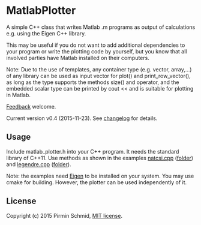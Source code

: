 MatlabPlotter
=============

A simple C++ class that writes Matlab .m programs as output of calculations e.g. using the Eigen C++ library. 

This may be useful if you do not want to add additional dependencies to your program or write the plotting code by yourself, but you know that all involved parties have Matlab installed on their computers.

Note: Due to the use of templates, any container type (e.g. vector, array,...) of any library can be used as input vector for plot() and print_row_vector(), as long as the type supports the methods size() and operator[](), and the embedded scalar type can be printed by cout << and is suitable for plotting in Matlab. 

[Feedback][feedback] welcome.

Current version v0.4 (2015-11-23). See [changelog][changelog] for details.


Usage
-----

Include matlab_plotter.h into your C++ program. It needs the standard library of C++11. Use methods as shown in the examples [natcsi.cpp][example] ([folder][folder]) and [legendre.cpp][example2] ([folder][folder2]).

Note: the examples need [Eigen][eigen] to be installed on your system. You may use cmake for building.
However, the plotter can be used independently of it.


License
-------

Copyright (c) 2015 Pirmin Schmid, [MIT license][license].


[changelog]:https://github.com/pirminschmid/MatlabPlotter/tree/master/CHANGELOG.md
[example]:https://github.com/pirminschmid/MatlabPlotter/tree/master/example/natcsi.cpp
[folder]:https://github.com/pirminschmid/MatlabPlotter/tree/master/example
[example2]:https://github.com/pirminschmid/MatlabPlotter/tree/master/example2/legendre.cpp
[folder2]:https://github.com/pirminschmid/MatlabPlotter/tree/master/example2
[eigen]:http://eigen.tuxfamily.org
[license]:https://github.com/pirminschmid/MatlabPlotter/tree/master/LICENSE
[feedback]:mailto:mailbox@pirmin-schmid.ch?subject=MatlabPlotter
